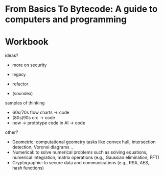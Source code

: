 # From Basics To Bytecode: A guide to computers and programming
# Workbook


ideas?
- more on security
- legacy
- refactor

- (soundex)



samples of thinking
- 60s/70s flow charts -> code
- (80s)90s crc -> code
- now -> prototype code in AI -> code


other?
* Geometric: computational geometry tasks like convex hull, intersection detection, Voronoi diagrams ..
* Numerical: to solve numerical problems such as solving equations, numerical integration, matrix operations (e.g., Gaussian elimination, FFT)
* Cryptographic: to secure data and communications (e.g., RSA, AES, hash functions)
